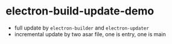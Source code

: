 # electron-build-update-demo

- full update by `electron-builder` and `electron-updater`
- incremental update by two asar file, one is entry, one is main

